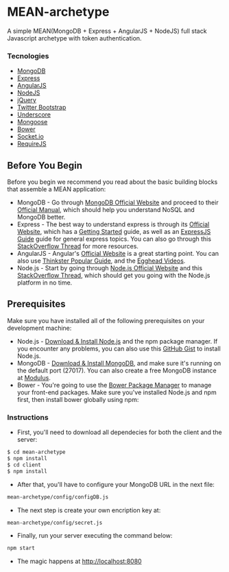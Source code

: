 # MEAN-archetype

A simple MEAN(MongoDB + Express + AngularJS + NodeJS) full stack Javascript archetype with token authentication.

### Tecnologies
* [MongoDB](http://www.mongodb.org/)
* [Express](http://expressjs.com/)
* [AngularJS](https://angularjs.org/)
* [NodeJS](http://nodejs.org/)
* [jQuery](https://jquery.com/)
* [Twitter Bootstrap](http://getbootstrap.com/)
* [Underscore](http://underscorejs.org/)
* [Mongoose](http://mongoosejs.com/)
* [Bower](http://bower.io/)
* [Socket.io](http://socket.io)
* [RequireJS](http://requirejs.org/)

## Before You Begin
Before you begin we recommend you read about the basic building blocks that assemble a MEAN application:
* MongoDB - Go through [MongoDB Official Website](http://mongodb.org/) and proceed to their [Official Manual](http://docs.mongodb.org/manual/), which should help you understand NoSQL and MongoDB better.
* Express - The best way to understand express is through its [Official Website](http://expressjs.com/), which has a [Getting Started](http://expressjs.com/starter/installing.html) guide, as well as an [ExpressJS Guide](http://expressjs.com/guide/error-handling.html) guide for general express topics. You can also go through this [StackOverflow Thread](http://stackoverflow.com/questions/8144214/learning-express-for-node-js) for more resources.
* AngularJS - Angular's [Official Website](http://angularjs.org/) is a great starting point. You can also use [Thinkster Popular Guide](http://www.thinkster.io/), and the [Egghead Videos](https://egghead.io/).
* Node.js - Start by going through [Node.js Official Website](http://nodejs.org/) and this [StackOverflow Thread](http://stackoverflow.com/questions/2353818/how-do-i-get-started-with-node-js), which should get you going with the Node.js platform in no time.


## Prerequisites
Make sure you have installed all of the following prerequisites on your development machine:
* Node.js - [Download & Install Node.js](http://www.nodejs.org/download/) and the npm package manager. If you encounter any problems, you can also use this [GitHub Gist](https://gist.github.com/isaacs/579814) to install Node.js.
* MongoDB - [Download & Install MongoDB](http://www.mongodb.org/downloads), and make sure it's running on the default port (27017). You can also create a free MongoDB instance at [Modulus](https://modulus.io/).
* Bower - You're going to use the [Bower Package Manager](http://bower.io/) to manage your front-end packages. Make sure you've installed Node.js and npm first, then install bower globally using npm:

### Instructions
* First, you'll need to download all dependecies for both the client and the server:
```bash
$ cd mean-archetype
$ npm install
$ cd client
$ npm install
```
* After that, you'll have to configure your MongoDB URL in the next file:
```bash
mean-archetype/config/configDB.js
```
* The next step is create your own encription key at:
```bash
mean-archetype/config/secret.js
```
* Finally, run your server executing the command below:
```bash
npm start
```
* The magic happens at [http://localhost:8080](http://localhost:8080)
